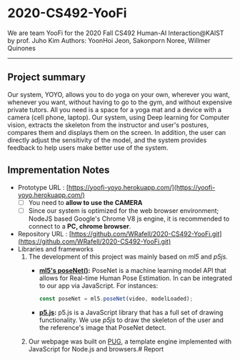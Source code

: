 # 2020-CS492-YooFi
We are team YooFi for the 2020 Fall CS492 Human-AI Interaction@KAIST by prof. Juho Kim
Authors: YoonHoi Jeon, Sakonporn Noree, Willmer Quinones

---

## Project summary

Our system, YOYO, allows you to do yoga on your own, wherever you want, whenever you want, without having to go to the gym, and without expensive private tutors. All you need is a space for a yoga mat and a device with a camera (cell phone, laptop). Our system, using Deep learning for Computer vision, extracts the skeleton from the instructor and user's postures, compares them and displays them on the screen. In addition, the user can directly adjust the sensitivity of the model, and the system provides feedback to help users make better use of the system.

## Imprementation Notes

- Prototype URL :  [https://yoofi-yoyo.herokuapp.com/](https://yoofi-yoyo.herokuapp.com/)
    - [ ]  You need to **allow to use the CAMERA**
    - [ ]  Since our system is optimized for the web browser environment; NodeJS based Google's Chrome V8 js engine, it is recommended to connect to a **PC, chrome browser**.
- Repository URL : [https://github.com/WRafell/2020-CS492-YooFi.git](https://github.com/WRafell/2020-CS492-YooFi.git)
- Libraries and frameworks
    1. The development of this project was mainly based on *ml5* and *p5js.*
        - **[ml5's poseNet()](https://ml5js.org/reference/api-PoseNet/):** PoseNet is a machine learning model API that allows for Real-time Human Pose Estimation. In can be integrated to our app via JavaScript. For instances:

            ```jsx
            const poseNet = ml5.poseNet(video, modelLoaded);
            ```

        - **[p5.js](https://p5js.org/):** p5.js is a JavaScript library that has a full set of drawing functionality. We use *p5js* to draw the skeleton of the user and the reference's image that PoseNet detect.
    2. Our webpage was built on [PUG](https://pugjs.org/api/getting-started.html), a template engine implemented with JavaScript for Node.js and browsers.# Report
